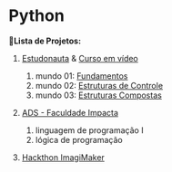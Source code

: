 # **Python**

🐍**Lista de Projetos:**

1. [Estudonauta](https://www.estudonauta.com/) & [Curso em vídeo](https://www.youtube.com/channel/UCrWvhVmt0Qac3HgsjQK62FQ)
   1. mundo 01: [Fundamentos](https://www.youtube.com/playlist?list=PLHz_AreHm4dlKP6QQCekuIPky1CiwmdI6)
   2. mundo 02: [Estruturas de Controle](https://www.youtube.com/playlist?list=PLHz_AreHm4dk_nZHmxxf_J0WRAqy5Czye)
   3. mundo 03: [Estruturas Compostas](https://www.youtube.com/watch?v=0LB3FSfjvao&list=PLHz_AreHm4dksnH2jVTIVNviIMBVYyFnH)
   
2. [ADS - Faculdade Impacta](https://www.impacta.edu.br/graduacoes/analise-e-desenvolvimento-de-sistemas)
   1. linguagem de programação I
   2. lógica de programação
   
3. [Hackthon ImagiMaker](https://imagimaker.com.br/)
